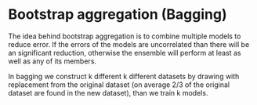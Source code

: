 # Bootstrap aggregation (Bagging)

The idea behind bootstrap aggregation is to combine multiple models to reduce error. If the errors of the models are uncorrelated than there will be an significant reduction, otherwise the ensemble will perform at least as well as any of its members.

In bagging we construct k different k different datasets by drawing with replacement from the original dataset (on average 2/3 of the original dataset are found in the new dataset), than we train k models.